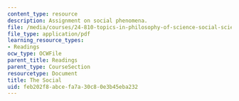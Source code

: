 ```yaml
---
content_type: resource
description: Assignment on social phenomena.
file: /media/courses/24-810-topics-in-philosophy-of-science-social-science-fall-2006/feb202f8abcefa7a30c80e3b45eba232_the_social.pdf
file_type: application/pdf
learning_resource_types:
- Readings
ocw_type: OCWFile
parent_title: Readings
parent_type: CourseSection
resourcetype: Document
title: The Social
uid: feb202f8-abce-fa7a-30c8-0e3b45eba232
---
```

